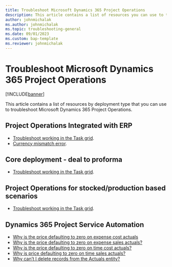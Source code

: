 ```yaml
---
title: Troubleshoot Microsoft Dynamics 365 Project Operations
description: This article contains a list of resources you can use to troubleshoot Microsoft Dynamics 365 Project Operations.
author: johnmichalak
ms.author: johnmichalak
ms.topic: troubleshooting-general
ms.date: 09/01/2023
ms.custom: bap-template
ms.reviewer: johnmichalak
---
```


# Troubleshoot Microsoft Dynamics 365 Project Operations

[!INCLUDE[banner](../includes/banner.md)]

This article contains a list of resources by deployment type that you can use to troubleshoot Microsoft Dynamics 365 Project Operations. 

## Project Operations Integrated with ERP

- [Troubleshoot working in the Task grid](../project-management/projectplanninguifaq.md).
- [Currency mismatch error](project-sales-process/currency-mismatch-error.md).

## Core deployment - deal to proforma

- [Troubleshoot working in the Task grid](../project-management/projectplanninguifaq.md).


## Project Operations for stocked/production based scenarios

- [Troubleshoot working in the Task grid](../project-management/projectplanninguifaq.md).

## Dynamics 365 Project Service Automation

- [Why is the price defaulting to zero on expense cost actuals](../psa/faq-zero-price-expense-cost-actuals.md)
- [Why is the price defaulting to zero on expense sales actuals?](../psa/faq-zero-price-expense-sales-actuals.md)
- [Why is the price defaulting to zero on time cost actuals?](../psa/faq-zero-price-time-cost-actuals.md)
- [Why is price defaulting to zero on time sales actuals?](../psa/faq-zero-price-time-sales-actuals.md)
- [Why can’t I delete records from the Actuals entity?](../psa/faq-deleting-actuals.md)

